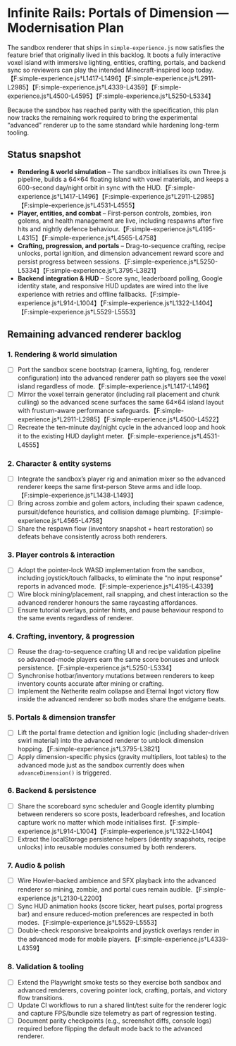 # Infinite Rails: Portals of Dimension — Modernisation Plan

The sandbox renderer that ships in `simple-experience.js` now satisfies the
feature brief that originally lived in this backlog. It boots a fully interactive
voxel island with immersive lighting, entities, crafting, portals, and backend
sync so reviewers can play the intended Minecraft-inspired loop today.【F:simple-experience.js†L1417-L1496】【F:simple-experience.js†L2911-L2985】【F:simple-experience.js†L4339-L4359】【F:simple-experience.js†L4500-L4595】【F:simple-experience.js†L5250-L5334】

Because the sandbox has reached parity with the specification, this plan now
tracks the remaining work required to bring the experimental “advanced” renderer
up to the same standard while hardening long-term tooling.

## Status snapshot

- **Rendering & world simulation** – The sandbox initialises its own Three.js
  pipeline, builds a 64×64 floating island with voxel materials, and keeps a
  600-second day/night orbit in sync with the HUD.【F:simple-experience.js†L1417-L1496】【F:simple-experience.js†L2911-L2985】【F:simple-experience.js†L4531-L4555】
- **Player, entities, and combat** – First-person controls, zombies, iron
  golems, and health management are live, including respawns after five hits and
  nightly defence behaviour.【F:simple-experience.js†L4195-L4315】【F:simple-experience.js†L4565-L4758】
- **Crafting, progression, and portals** – Drag-to-sequence crafting, recipe
  unlocks, portal ignition, and dimension advancement reward score and persist
  progress between sessions.【F:simple-experience.js†L5250-L5334】【F:simple-experience.js†L3795-L3821】
- **Backend integration & HUD** – Score sync, leaderboard polling, Google
  identity state, and responsive HUD updates are wired into the live experience
  with retries and offline fallbacks.【F:simple-experience.js†L914-L1004】【F:simple-experience.js†L1322-L1404】【F:simple-experience.js†L5529-L5553】

## Remaining advanced renderer backlog

### 1. Rendering & world simulation

- [ ] Port the sandbox scene bootstrap (camera, lighting, fog, renderer
      configuration) into the advanced renderer path so players see the voxel
      island regardless of mode.【F:simple-experience.js†L1417-L1496】
- [ ] Mirror the voxel terrain generator (including rail placement and chunk
      culling) so the advanced scene surfaces the same 64×64 island layout with
      frustum-aware performance safeguards.【F:simple-experience.js†L2911-L2985】【F:simple-experience.js†L4500-L4522】
- [ ] Recreate the ten-minute day/night cycle in the advanced loop and hook it to
      the existing HUD daylight meter.【F:simple-experience.js†L4531-L4555】

### 2. Character & entity systems

- [ ] Integrate the sandbox’s player rig and animation mixer so the advanced
      renderer keeps the same first-person Steve arms and idle loop.【F:simple-experience.js†L1438-L1493】
- [ ] Bring across zombie and golem actors, including their spawn cadence,
      pursuit/defence heuristics, and collision damage plumbing.【F:simple-experience.js†L4565-L4758】
- [ ] Share the respawn flow (inventory snapshot + heart restoration) so defeats
      behave consistently across both renderers.

### 3. Player controls & interaction

- [ ] Adopt the pointer-lock WASD implementation from the sandbox, including
      joystick/touch fallbacks, to eliminate the “no input response” reports in
      advanced mode.【F:simple-experience.js†L4195-L4339】
- [ ] Wire block mining/placement, rail snapping, and chest interaction so the
      advanced renderer honours the same raycasting affordances.
- [ ] Ensure tutorial overlays, pointer hints, and pause behaviour respond to the
      same events regardless of renderer.

### 4. Crafting, inventory, & progression

- [ ] Reuse the drag-to-sequence crafting UI and recipe validation pipeline so
      advanced-mode players earn the same score bonuses and unlock persistence.【F:simple-experience.js†L5250-L5334】
- [ ] Synchronise hotbar/inventory mutations between renderers to keep inventory
      counts accurate after mining or crafting.
- [ ] Implement the Netherite realm collapse and Eternal Ingot victory flow
      inside the advanced renderer so both modes share the endgame beats.

### 5. Portals & dimension transfer

- [ ] Lift the portal frame detection and ignition logic (including shader-driven
      swirl material) into the advanced renderer to unblock dimension hopping.【F:simple-experience.js†L3795-L3821】
- [ ] Apply dimension-specific physics (gravity multipliers, loot tables) to the
      advanced mode just as the sandbox currently does when `advanceDimension()`
      is triggered.

### 6. Backend & persistence

- [ ] Share the scoreboard sync scheduler and Google identity plumbing between
      renderers so score posts, leaderboard refreshes, and location capture work
      no matter which mode initialises first.【F:simple-experience.js†L914-L1004】【F:simple-experience.js†L1322-L1404】
- [ ] Extract the localStorage persistence helpers (identity snapshots, recipe
      unlocks) into reusable modules consumed by both renderers.

### 7. Audio & polish

- [ ] Wire Howler-backed ambience and SFX playback into the advanced renderer so
      mining, zombie, and portal cues remain audible.【F:simple-experience.js†L2130-L2200】
- [ ] Sync HUD animation hooks (score ticker, heart pulses, portal progress bar)
      and ensure reduced-motion preferences are respected in both modes.【F:simple-experience.js†L5529-L5553】
- [ ] Double-check responsive breakpoints and joystick overlays render in the
      advanced mode for mobile players.【F:simple-experience.js†L4339-L4359】

### 8. Validation & tooling

- [ ] Extend the Playwright smoke tests so they exercise both sandbox and
      advanced renderers, covering pointer lock, crafting, portals, and victory
      flow transitions.
- [ ] Update CI workflows to run a shared lint/test suite for the renderer logic
      and capture FPS/bundle size telemetry as part of regression testing.
- [ ] Document parity checkpoints (e.g., screenshot diffs, console logs) required
      before flipping the default mode back to the advanced renderer.
